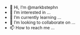 - 👋 Hi, I’m @markbstephn
- 👀 I’m interested in ...
- 🌱 I’m currently learning ...
- 💞️ I’m looking to collaborate on ...
- 📫 How to reach me ...

<!---
markbstephn/markbstephn is a ✨ special ✨ repository because its `README.md` (this file) appears on your GitHub profile.
You can click the Preview link to take a look at your changes.
--->
